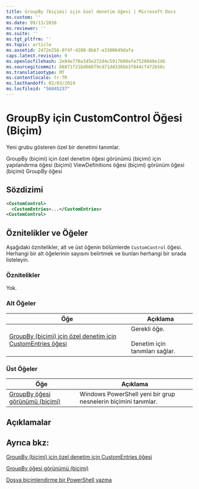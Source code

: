 ```yaml
---
title: GroupBy (biçimi) için özel denetim öğesi | Microsoft Docs
ms.custom: ''
ms.date: 09/13/2016
ms.reviewer: ''
ms.suite: ''
ms.tgt_pltfrm: ''
ms.topic: article
ms.assetid: 2472e256-8f4f-4288-8b67-a3300649dafa
caps.latest.revision: 9
ms.openlocfilehash: 2e84e770a345e272d4c5917b00afe7520840e1db
ms.sourcegitcommit: b6871f21bd666f9cd71dd336bb3f844cf472b56c
ms.translationtype: MT
ms.contentlocale: tr-TR
ms.lasthandoff: 02/03/2019
ms.locfileid: "56845237"
---
```

# <a name="customcontrol-element-for-groupby-format"></a>GroupBy için CustomControl Öğesi (Biçim)

Yeni grubu gösteren özel bir denetimi tanımlar.

GroupBy (biçimi) için özel denetim öğesi görünümü (biçimi) için yapılandırma öğesi (biçimi) ViewDefinitions öğesi (biçimi) görünüm öğesi (biçimi) GroupBy öğesi

## <a name="syntax"></a>Sözdizimi

```xml
<CustomControl>
  <CustomEntries>...</CustomEntries>
<CustomControl>
```

## <a name="attributes-and-elements"></a>Öznitelikler ve Öğeler

Aşağıdaki öznitelikler, alt ve üst öğenin bölümlerde `CustomControl` öğesi. Herhangi bir alt öğelerinin sayısını belirtmek ve bunları herhangi bir sırada listeleyin.

### <a name="attributes"></a>Öznitelikler

Yok.

### <a name="child-elements"></a>Alt Öğeler

|Öğe|Açıklama|
|-------------|-----------------|
|[GroupBy (biçimi) için özel denetim için CustomEntries öğesi](./customentries-element-for-customcontrol-for-groupby-format.md)|Gerekli öğe.<br /><br /> Denetim için tanımları sağlar.|

### <a name="parent-elements"></a>Üst Öğeler

|Öğe|Açıklama|
|-------------|-----------------|
|[GroupBy öğesi görünümü (biçimi)](./groupby-element-for-view-format.md)|Windows PowerShell yeni bir grup nesnelerin biçimini tanımlar.|

## <a name="remarks"></a>Açıklamalar

## <a name="see-also"></a>Ayrıca bkz:

[GroupBy (biçimi) için özel denetim için CustomEntries öğesi](./customentries-element-for-customcontrol-for-groupby-format.md)

[GroupBy öğesi görünümü (biçimi)](./groupby-element-for-view-format.md)

[Dosya biçimlendirme bir PowerShell yazma](./writing-a-powershell-formatting-file.md)
